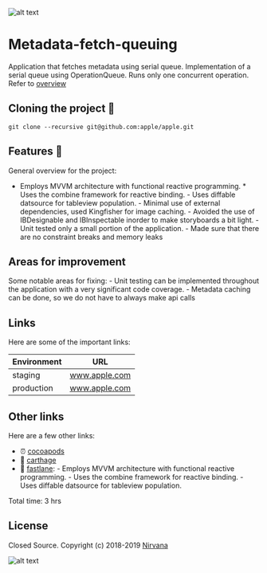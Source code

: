 ![alt text](https://user-images.githubusercontent.com/14129317/144712053-9b52f497-12fc-4ab6-9476-92a1d8e830bd.png)
# Metadata-fetch-queuing

Application that fetches metadata using serial queue. Implementation of a serial queue using OperationQueue. Runs only one concurrent operation. Refer to [overview](https://cocoapods.org)

## Cloning the project 🚴

```
git clone --recursive git@github.com:apple/apple.git
```

## Features 🚀
General overview for the project: 
- Employs MVVM architecture with functional reactive programming.
        * Uses the combine framework for reactive binding.
        - Uses diffable datsource for tableview population.
        - Minimal use of external dependencies, used Kingfisher for image caching.
        - Avoided the use of IBDesignable and IBInspectable inorder to make storyboards a bit light.
        - Unit tested only a small portion of the application.
        - Made sure that there are no constraint breaks and memory leaks

## Areas for improvement
Some notable areas for fixing:
        - Unit testing can be implemented throughout the application with a very significant code coverage.
        - Metadata caching can be done, so we do not have to always make api calls
    
## Links
Here are some of the important links:

Environment | URL
------------|---------------
staging     | www.apple.com
production  | www.apple.com

## Other links
Here are a few other links:

- ⏰ [cocoapods](https://cocoapods.org)
- 🤟 [carthage](https://github.com/Carthage/Carthage)
- 🏁 [fastlane](https://fastlane.tools):
            - Employs MVVM architecture with functional reactive programming.
            - Uses the combine framework for reactive binding.
            - Uses diffable datsource for tableview population.

Total time: 3 hrs

## License

Closed Source.
Copyright (c) 2018-2019 [Nirvana](https://apple.com)

![alt text](https://user-images.githubusercontent.com/14129317/144712053-9b52f497-12fc-4ab6-9476-92a1d8e830bd.png)

